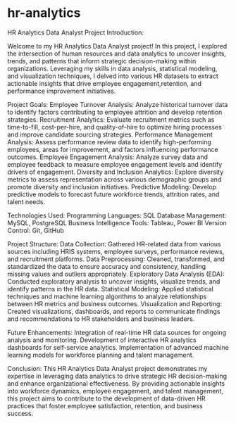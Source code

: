 # hr-analytics
HR Analytics Data Analyst Project
Introduction:

Welcome to my HR Analytics Data Analyst project! In this project, I explored the intersection of human resources and data analytics to uncover insights, trends, and patterns that inform strategic decision-making within organizations. Leveraging my skills in data analysis, statistical modeling, and visualization techniques, I delved into various HR datasets to extract actionable insights that drive employee engagement,retention, and performance improvement initiatives.

Project Goals:
Employee Turnover Analysis: Analyze historical turnover data to identify factors contributing to employee attrition and develop retention strategies.
Recruitment Analytics: Evaluate recruitment metrics such as time-to-fill, cost-per-hire, and quality-of-hire to optimize hiring processes and improve candidate sourcing strategies.
Performance Management Analysis: Assess performance review data to identify high-performing employees, areas for improvement, and factors influencing performance outcomes.
Employee Engagement Analysis: Analyze survey data and employee feedback to measure employee engagement levels and identify drivers of engagement.
Diversity and Inclusion Analytics: Explore diversity metrics to assess representation across various demographic groups and promote diversity and inclusion initiatives.
Predictive Modeling: Develop predictive models to forecast future workforce trends, attrition rates, and talent needs.

Technologies Used:
Programming Languages: SQL
Database Management: MySQL, PostgreSQL
Business Intelligence Tools: Tableau, Power BI
Version Control: Git, GitHub

Project Structure:
Data Collection: Gathered HR-related data from various sources including HRIS systems, employee surveys, performance reviews, and recruitment platforms.
Data Preprocessing: Cleaned, transformed, and standardized the data to ensure accuracy and consistency, handling missing values and outliers appropriately.
Exploratory Data Analysis (EDA): Conducted exploratory analysis to uncover insights, visualize trends, and identify patterns in the HR data.
Statistical Modeling: Applied statistical techniques and machine learning algorithms to analyze relationships between HR metrics and business outcomes.
Visualization and Reporting: Created visualizations, dashboards, and reports to communicate findings and recommendations to HR stakeholders and business leaders.

Future Enhancements:
Integration of real-time HR data sources for ongoing analysis and monitoring.
Development of interactive HR analytics dashboards for self-service analytics.
Implementation of advanced machine learning models for workforce planning and talent management.

Conclusion:
This HR Analytics Data Analyst project demonstrates my expertise in leveraging data analytics to drive strategic HR decision-making and enhance organizational effectiveness. By providing actionable insights into workforce dynamics, employee engagement, and talent management, this project aims to contribute to the development of data-driven HR practices that foster employee satisfaction, retention, and business success.
